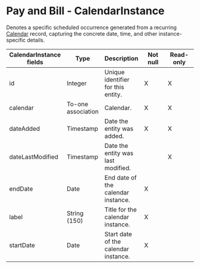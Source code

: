 #  Pay and Bill - CalendarInstance

Denotes a specific scheduled occurrence generated from a recurring [Calendar](https://bullhorn.github.io/rest-api-docs/entityref.html#pay-and-bill-calendar) record, capturing the concrete date, time, and other instance-specific details.


<table>
    <colgroup>
        <col width="20%" />
        <col width="20%" />
        <col width="20%" />
        <col width="20%" />
        <col width="20%" />
    </colgroup>
    <thead>
        <tr class="header">
            <th>CalendarInstance fields</th>
            <th>Type</th>
            <th>Description</th>
            <th>Not null</th>
            <th>Read-only</th>
        </tr>
    </thead>
    <tbody>
        <tr class="even">
            <td>id</td>
            <td>Integer</td>
            <td>Unique identifier for this entity.</td>
            <td>X</td>
            <td>X</td>
        </tr>
        <tr class="odd">
            <td>calendar</td>
            <td>To-one association</td>
            <td>Calendar.</td>
            <td>X</td>
            <td>X</td>
        </tr>
        <tr class="even">
            <td>dateAdded</td>
            <td>Timestamp</td>
            <td>Date the entity was added.</td>
            <td>X</td>
            <td>X</td>
        </tr>
        <tr class="odd">
            <td>dateLastModified</td>
            <td>Timestamp</td>
            <td>Date the entity was last modified.</td>
            <td></td>
            <td>X</td>
        </tr>
        <tr class="even">
            <td>endDate</td>
            <td>Date</td>
            <td>End date of the calendar instance.</td>
            <td>X</td>
            <td></td>
        </tr>
        <tr class="odd">
            <td>label</td>
            <td>String (150)</td>
            <td>Title for the calendar instance.</td>
            <td>X</td>
            <td></td>
        </tr>
        <tr class="even">
            <td>startDate</td>
            <td>Date</td>
            <td>Start date of the calendar instance.</td>
            <td>X</td>
            <td></td>
        </tr>
    </tbody>
</table>


     
        
